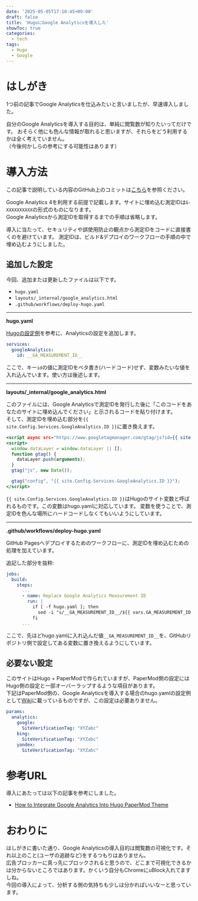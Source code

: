 ```yaml
---
date: '2025-05-05T17:10:45+09:00'
draft: false
title: 'HugoにGoogle Analyticsを導入した'
showToc: true
categories:
  - tech
tags:
  - Hugo
  - Google
---
```


# はしがき

1つ前の記事でGoogle Analyticsを仕込みたいと言いましたが、早速導入しました。  

自分のGoogle Analyticsを導入する目的は、単純に閲覧数が知りたいってだけです。
おそらく他にも色んな情報が取れると思いますが、それらをどう利用するかは全く考えていません。  
（今後何かしらの参考にする可能性はあります）

# 導入方法

この記事で説明している内容のGitHub上のコミットは[こちら](https://github.com/tn0ha/tn0ha.github.io/commit/a3f775ee0ce95397128cb1fcf593dea5f9006194)を参照ください。  

Google Analytics 4を利用する前提で記載します。サイトに埋め込む測定IDは`G-XXXXXXXXXX`の形式のものになります。  
Google Analyticsから測定IDを取得するまでの手順は省略します。  

導入に当たって、セキュリティや誤使用防止の観点から測定IDをコードに直接書くのを避けています。
測定IDは、ビルド&デプロイのワークフローの手順の中で埋め込むようにしました。

## 追加した設定

今回、追加または更新したファイルは以下です。  
- `hugo.yaml`
- `layouts/_internal/google_analytics.html`
- `.github/workflows/deploy-hugo.yaml`

---
**hugo.yaml**

[Hugoの設定例](https://gohugo.io/configuration/services/)を参考に、Analyticsの設定を追加します。  

```yaml:hugo.yaml
services:
  googleAnalytics:
    id: __GA_MEASUREMENT_ID__
```

ここで、キー`id`の値に測定IDをベタ書き(ハードコード)せず、変数みたいな値を入れ込んでいます。使い方は後述します。

---
**layouts/_internal/google_analytics.html**

このファイルには、Google Analyticsで測定IDを発行した後に「このコードをあなたのサイトに埋め込んでください」と示されるコードを貼り付けます。  
そして、測定IDを埋め込む部分を`{{ site.Config.Services.GoogleAnalytics.ID }}`に置き換えます。
```html:google_analytics.html
<script async src="https://www.googletagmanager.com/gtag/js?id={{ site.Config.Services.GoogleAnalytics.ID }}"></script>
<script>
  window.dataLayer = window.dataLayer || [];
  function gtag() {
    dataLayer.push(arguments);
  }
  gtag("js", new Date());

  gtag("config", "{{ site.Config.Services.GoogleAnalytics.ID }}");
</script>
```

`{{ site.Config.Services.GoogleAnalytics.ID }}`はHugoのサイト変数と呼ばれるものです。この変数はhugo.yamlに対応しています。
変数を使うことで、測定IDを色んな場所にハードコードしなくてもいいようにしています。

---
**.github/workflows/deploy-hugo.yaml**

GitHub Pagesへデプロイするためのワークフローに、測定IDを埋め込むための処理を加えています。  

追記した部分を抜粋:
```yaml:deploy-hugo.yaml
jobs:
  build:
    steps:
      ...
      - name: Replace Google Analytics Measurement ID
        run: |
          if [ -f hugo.yaml ]; then
            sed -i "s/__GA_MEASUREMENT_ID__/${{ vars.GA_MEASUREMENT_ID }}/g" hugo.yaml
          fi
      ...
```

ここで、先ほどhugo.yamlに入れ込んだ値`__GA_MEASUREMENT_ID__`を、GitHubリポジトリ側で設定してある変数に置き換えるようにしています。


## 必要ない設定

このサイトはHugo + PaperModで作られていますが、PaperMod側の設定にはHugo側の設定と一部オーバーラップするような項目があります。  
下記はPaperMod側の、Google Analyticsを導入する場合のhugo.yamlの設定例として[Wiki](https://github.com/adityatelange/hugo-PaperMod/wiki/Installation#sample-hugoyml)に載っているものですが、この設定は必要ありません。  
```yaml:hugo.yaml
params:
  analytics:
    google:
      SiteVerificationTag: "XYZabc"
    bing:
      SiteVerificationTag: "XYZabc"
    yandex:
      SiteVerificationTag: "XYZabc"
```

# 参考URL
導入にあたっては以下の記事を参考にしました。

- [How to Integrate Google Analytics Into Hugo PaperMod Theme](https://dzintars.dev/posts/how-to-integrate-google-analytics-into-hugo-papermod-theme/)

# おわりに

はしがきに書いた通り、Google Analyticsの導入目的は閲覧数の可視化です。それ以上のこと(ユーザの追跡など)をするつもりはありません。  
広告ブロッカーに真っ先にブロックされると思うので、どこまで可視化できるかは分からないところではあります。かくいう自分もChromeにuBlock入れてますしね。  
今回の導入によって、分析する側の気持ちも少しは分かればいいなーと思っています。
